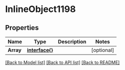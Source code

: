 # InlineObject1198

## Properties

Name | Type | Description | Notes
------------ | ------------- | ------------- | -------------
**Array** | [**interface{}**](.md) |  | [optional] 

[[Back to Model list]](../README.md#documentation-for-models) [[Back to API list]](../README.md#documentation-for-api-endpoints) [[Back to README]](../README.md)



